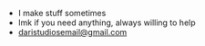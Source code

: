 - I make stuff sometimes
- lmk if you need anything, always willing to help
- daristudiosemail@gmail.com

<!---
dari-studios/dari-studios is a ✨ special ✨ repository because its `README.md` (this file) appears on your GitHub profile.
You can click the Preview link to take a look at your changes.
--->
